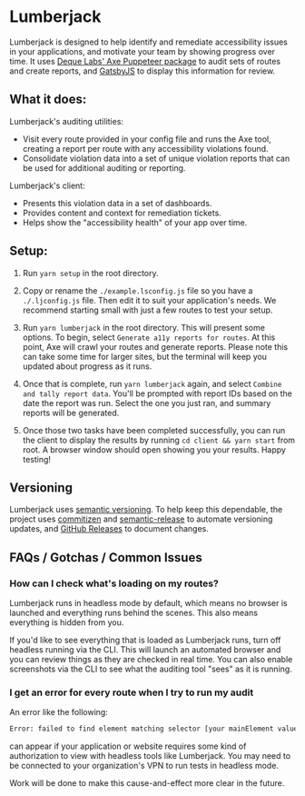 # Lumberjack

Lumberjack is designed to help identify and remediate accessibility issues in your applications, and motivate your team by showing progress over time. It uses [Deque Labs' Axe Puppeteer package](https://www.npmjs.com/package/@axe-core/puppeteer) to audit sets of routes and create reports, and [GatsbyJS](https://www.gatsbyjs.org/) to display this information for review.

## What it does:

Lumberjack's auditing utilities:

- Visit every route provided in your config file and runs the Axe tool, creating a report per route with any accessibility violations found.
- Consolidate violation data into a set of unique violation reports that can be used for additional auditing or reporting.

Lumberjack's client:
- Presents this violation data in a set of dashboards.
- Provides content and context for remediation tickets.
- Helps show the "accessibility health" of your app over time.

## Setup:

1.  Run `yarn setup` in the root directory.

1.  Copy or rename the `./example.lsconfig.js` file so you have a `./.ljconfig.js` file. Then edit it to suit your application's needs. We recommend starting small with just a few routes to test your setup.

1.  Run `yarn lumberjack` in the root directory. This will present some options. To begin, select `Generate a11y reports for routes`. At this point, Axe will crawl your routes and generate reports. Please note this can take some time for larger sites, but the terminal will keep you updated about progress as it runs.

1.  Once that is complete, run `yarn lumberjack` again, and select `Combine and tally report data`. You'll be prompted with report IDs based on the date the report was run. Select the one you just ran, and summary reports will be generated.

1.  Once those two tasks have been completed successfully, you can run the client to display the results by running `cd client && yarn start` from root. A browser window should open showing you your results. Happy testing!

## Versioning

Lumberjack uses [semantic versioning](https://semver.org/). To help keep this dependable, the project uses [commitizen](https://github.com/commitizen/cz-cli) and [semantic-release](https://github.com/semantic-release/semantic-release) to automate versioning updates, and [GitHub Releases](https://docs.github.com/en/github/administering-a-repository/releasing-projects-on-github/about-releases) to document changes. 

## FAQs / Gotchas / Common Issues

### How can I check what's loading on my routes?

Lumberjack runs in headless mode by default, which means no browser is launched and everything runs behind the scenes. This also means everything is hidden from you.

If you'd like to see everything that is loaded as Lumberjack runs, turn off headless running via the CLI. This will launch an automated browser and you can review things as they are checked in real time. You can also enable screenshots via the CLI to see what the auditing tool "sees" as it is running.

### I get an error for every route when I try to run my audit

An error like the following:

```bash
Error: failed to find element matching selector [your mainElement value]
```
can appear if your application or website requires some kind of authorization to view with headless tools like Lumberjack. You may need to be connected to your organization's VPN to run tests in headless mode.

Work will be done to make this cause-and-effect more clear in the future.
